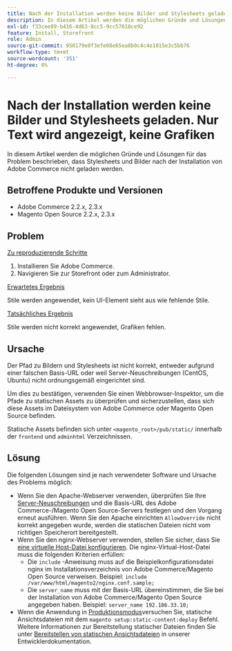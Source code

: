 ```yaml
---
title: Nach der Installation werden keine Bilder und Stylesheets geladen. Nur Text wird angezeigt, keine Grafiken
description: In diesem Artikel werden die möglichen Gründe und Lösungen für das Problem beschrieben, dass Stylesheets und Bilder nach der Installation von Adobe Commerce nicht geladen werden.
exl-id: f33cee89-b416-4d63-8cc5-9cc57618ce92
feature: Install, Storefront
role: Admin
source-git-commit: 958179e0f3efe08e65ea8b0c4c4e1015e3c5bb76
workflow-type: tm+mt
source-wordcount: '351'
ht-degree: 0%

---
```


# Nach der Installation werden keine Bilder und Stylesheets geladen. Nur Text wird angezeigt, keine Grafiken

In diesem Artikel werden die möglichen Gründe und Lösungen für das Problem beschrieben, dass Stylesheets und Bilder nach der Installation von Adobe Commerce nicht geladen werden.

## Betroffene Produkte und Versionen

* Adobe Commerce 2.2.x, 2.3.x
* Magento Open Source 2.2.x, 2.3.x

## Problem

<u>Zu reproduzierende Schritte</u>

1. Installieren Sie Adobe Commerce.
1. Navigieren Sie zur Storefront oder zum Administrator.

<u>Erwartetes Ergebnis</u>

Stile werden angewendet, kein UI-Element sieht aus wie fehlende Stile.

<u>Tatsächliches Ergebnis</u>

Stile werden nicht korrekt angewendet, Grafiken fehlen.

## Ursache

Der Pfad zu Bildern und Stylesheets ist nicht korrekt, entweder aufgrund einer falschen Basis-URL oder weil Server-Neuschreibungen (CentOS, Ubuntu) nicht ordnungsgemäß eingerichtet sind.

Um dies zu bestätigen, verwenden Sie einen Webbrowser-Inspektor, um die Pfade zu statischen Assets zu überprüfen und sicherzustellen, dass sich diese Assets im Dateisystem von Adobe Commerce oder Magento Open Source befinden.

Statische Assets befinden sich unter `<magento_root>/pub/static/` innerhalb der `frontend` und `adminhtml` Verzeichnissen.

## Lösung

Die folgenden Lösungen sind je nach verwendeter Software und Ursache des Problems möglich:

* Wenn Sie den Apache-Webserver verwenden, überprüfen Sie Ihre [Server-Neuschreibungen](https://devdocs.magento.com/guides/v2.3/install-gde/prereq/apache.html#apache-help-rewrite) und die Basis-URL des Adobe Commerce-/Magento Open Source-Servers festlegen und den Vorgang erneut ausführen. Wenn Sie den Apache einrichten `AllowOverride` nicht korrekt angegeben wurde, werden die statischen Dateien nicht vom richtigen Speicherort bereitgestellt.
* Wenn Sie den nginx-Webserver verwenden, stellen Sie sicher, dass Sie [eine virtuelle Host-Datei konfigurieren](https://devdocs.magento.com/guides/v2.3/install-gde/prereq/nginx.html#configure-nginx-ubuntu). Die nginx-Virtual-Host-Datei muss die folgenden Kriterien erfüllen:
   * Die `include` -Anweisung muss auf die Beispielkonfigurationsdatei nginx im Installationsverzeichnis von Adobe Commerce/Magento Open Source verweisen. Beispiel:    `include /var/www/html/magento2/nginx.conf.sample;`
   * Die `server_name` muss mit der Basis-URL übereinstimmen, die Sie bei der Installation von Adobe Commerce/Magento Open Source angegeben haben. Beispiel: `server_name 192.186.33.10;`
* Wenn die Anwendung in [Produktionsmodus](https://devdocs.magento.com/guides/v2.3/config-guide/bootstrap/magento-modes.html#production-mode)versuchen Sie, statische Ansichtsdateien mit dem `magento setup:static-content:deploy` Befehl. Weitere Informationen zur Bereitstellung statischer Dateien finden Sie unter [Bereitstellen von statischen Ansichtsdateien](https://devdocs.magento.com/guides/v2.3/install-gde/install/cli/install-cli-subcommands-maint.html) in unserer Entwicklerdokumentation.
